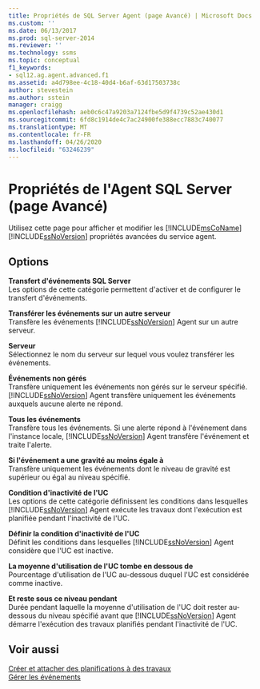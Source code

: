 ```yaml
---
title: Propriétés de SQL Server Agent (page Avancé) | Microsoft Docs
ms.custom: ''
ms.date: 06/13/2017
ms.prod: sql-server-2014
ms.reviewer: ''
ms.technology: ssms
ms.topic: conceptual
f1_keywords:
- sql12.ag.agent.advanced.f1
ms.assetid: a4d798ee-4c18-40d4-b6af-63d17503738c
author: stevestein
ms.author: sstein
manager: craigg
ms.openlocfilehash: aeb0c6c47a9203a7124fbe5d9f4739c52ae430d1
ms.sourcegitcommit: 6fd8c1914de4c7ac24900fe388ecc7883c740077
ms.translationtype: MT
ms.contentlocale: fr-FR
ms.lasthandoff: 04/26/2020
ms.locfileid: "63246239"
---
```

# <a name="sql-server-agent-properties-advanced-page"></a>Propriétés de l'Agent SQL Server (page Avancé)
  Utilisez cette page pour afficher et modifier les [!INCLUDE[msCoName](../../includes/msconame-md.md)] [!INCLUDE[ssNoVersion](../../includes/ssnoversion-md.md)] propriétés avancées du service agent.  
  
## <a name="options"></a>Options  
 **Transfert d'événements SQL Server**  
 Les options de cette catégorie permettent d'activer et de configurer le transfert d'événements.  
  
 **Transférer les événements sur un autre serveur**  
 Transfère les événements [!INCLUDE[ssNoVersion](../../includes/ssnoversion-md.md)] Agent sur un autre serveur.  
  
 **Serveur**  
 Sélectionnez le nom du serveur sur lequel vous voulez transférer les événements.  
  
 **Événements non gérés**  
 Transfère uniquement les événements non gérés sur le serveur spécifié. [!INCLUDE[ssNoVersion](../../includes/ssnoversion-md.md)] Agent transfère uniquement les événements auxquels aucune alerte ne répond.  
  
 **Tous les événements**  
 Transfère tous les événements. Si une alerte répond à l'événement dans l'instance locale, [!INCLUDE[ssNoVersion](../../includes/ssnoversion-md.md)] Agent transfère l'événement et traite l'alerte.  
  
 **Si l'événement a une gravité au moins égale à**  
 Transfère uniquement les événements dont le niveau de gravité est supérieur ou égal au niveau spécifié.  
  
 **Condition d'inactivité de l'UC**  
 Les options de cette catégorie définissent les conditions dans lesquelles [!INCLUDE[ssNoVersion](../../includes/ssnoversion-md.md)] Agent exécute les travaux dont l'exécution est planifiée pendant l'inactivité de l'UC.  
  
 **Définir la condition d'inactivité de l'UC**  
 Définit les conditions dans lesquelles [!INCLUDE[ssNoVersion](../../includes/ssnoversion-md.md)] Agent considère que l'UC est inactive.  
  
 **La moyenne d'utilisation de l'UC tombe en dessous de**  
 Pourcentage d'utilisation de l'UC au-dessous duquel l'UC est considérée comme inactive.  
  
 **Et reste sous ce niveau pendant**  
 Durée pendant laquelle la moyenne d'utilisation de l'UC doit rester au-dessous du niveau spécifié avant que [!INCLUDE[ssNoVersion](../../includes/ssnoversion-md.md)] Agent démarre l'exécution des travaux planifiés pendant l'inactivité de l'UC.  
  
## <a name="see-also"></a>Voir aussi  
 [Créer et attacher des planifications à des travaux](create-and-attach-schedules-to-jobs.md)   
 [Gérer les événements](manage-events.md)  
  
  
